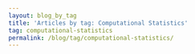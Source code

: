 ```yaml
---
layout: blog_by_tag
title: 'Articles by tag: Computational Statistics'
tag: computational-statistics
permalink: /blog/tag/computational-statistics/
---
```

